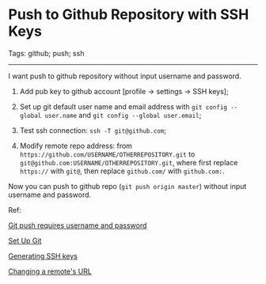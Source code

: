 # Push to Github Repository with SSH Keys
Tags: github; push; ssh

------

I want push to github repository without input username and password.

1. Add pub key to github account [profile -> settings -> SSH keys];

1. Set up git default user name and email address with `git config --global user.name`
   and `git config --global user.email`;

1. Test ssh connection: `ssh -T git@github.com`;

1. Modify remote repo address: from `https://github.com/USERNAME/OTHERREPOSITORY.git` to
   `git@github.com:USERNAME/OTHERREPOSITORY.git`, where first replace `https://` with `git@`,
   then replace `github.com/` with `github.com:`.

Now you can push to github repo (`git push origin master`) without input username and password.

Ref:

[Git push requires username and password](http://stackoverflow.com/questions/6565357/git-push-requires-username-and-password)

[Set Up Git](https://help.github.com/articles/set-up-git/#next-steps-authenticating-to-github-from-git)

[Generating SSH keys](https://help.github.com/articles/generating-ssh-keys/)

[Changing a remote's URL](https://help.github.com/articles/changing-a-remote-s-url/)
